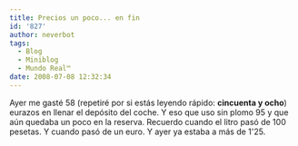 ```yaml
---
title: Precios un poco... en fin
id: '827'
author: neverbot
tags:
  - Blog
  - Miniblog
  - Mundo Real™
date: 2008-07-08 12:32:34
---
```


Ayer me gasté 58 (repetiré por si estás leyendo rápido: **cincuenta y ocho**) eurazos en llenar el depósito del coche. Y eso que uso sin plomo 95 y que aún quedaba un poco en la reserva. Recuerdo cuando el litro pasó de 100 pesetas. Y cuando pasó de un euro. Y ayer ya estaba a más de 1'25.
